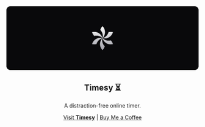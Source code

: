 <div align="center">
  <img src="/assets/banner.svg" alt="Timesy Logo Banner" />
  <h2>Timesy ⏳️</h2>
  <p>A distraction-free online timer.</p>
  <a href="https://timesy.app">Visit <strong>Timesy</strong></a> | <a href="https://buymeacoffee.com/remvze">Buy Me a Coffee</a>
</div>
